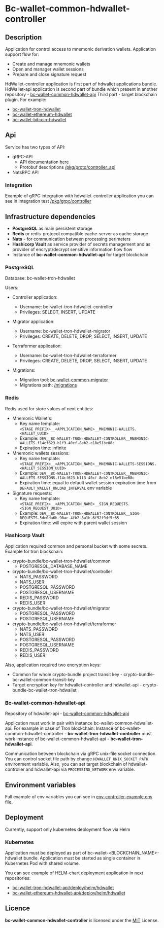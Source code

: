 # Bc-wallet-common-hdwallet-controller

## Description

Application for control access to mnemonic derivation wallets. Application support flow for:
* Create and manage mnemonic wallets
* Open and manager wallet sessions
* Prepare and close signature request

HdWallet-controller application is first part of hdwallet applications bundle. 
HdWallet-api application is second part of bundle which present in another repository - [bc-wallet-common-hdwallet-api](https://github.com/crypto-bundle/bc-wallet-tron-hdwallet-api)
Third part - target blockchain plugin. For example:

* [bc-wallet-tron-hdwallet](https://github.com/crypto-bundle/bc-wallet-tron-hdwallet)
* [bc-wallet-ethereum-hdwallet](https://github.com/crypto-bundle/bc-wallet-ethereum-hdwallet)
* [bc-wallet-bitcoin-hdwallet](https://github.com/crypto-bundle/bc-wallet-bitcoin-hdwallet)

## Api
Service has two types of API:
* gRPC-API
  * API documentation [here](docs/api/controller_proto.md)
  * Protobuf descriptions [/pkg/proto/controller_api](/pkg/proto/controller_api)
* NatsRPC API

### Integration

Example of gRPC integration with hdwallet-controller application you can see in integration test [/pkg/grpc/controller](/pkg/grpc/controller)

## Infrastructure dependencies

* **PostgreSQL** as main persistent storage
* **Redis** or redis-protocol compatible cache-server as cache storage
* **Nats** - for communication between processing perimeters 
* **Hashicorp Vault** as service provider of secrets management and as provider of encrypt/decrypt sensitive information flow flow
* Instance of **bc-wallet-common-hdwallet-api** for target blockchain

### PostgreSQL

Database: bc-wallet-tron-hdwallet

Users:
* Controller application:
  * Username: bc-wallet-tron-hdwallet-controller
  * Privileges: SELECT, INSERT, UPDATE
* Migrator application:
  * Username: bc-wallet-tron-hdwallet-migrator
  * Privileges: CREATE, DELETE, DROP, SELECT, INSERT, UPDATE
* Terraformer application:
  * Username: bc-wallet-tron-hdwallet-terraformer
  * Privileges: CREATE, DELETE, DROP, SELECT, INSERT, UPDATE

* Migrations:
  * Migration tool: [bc-wallet-common-migrator](https://github.com/crypto-bundle/bc-wallet-common-migrator) 
  * Migrations path: [/migrations](/migrations)

### Redis

Redis used for store values of next entities:
* Mnemonic Wallet's:
  * Key name template: `<STAGE_PREFIX>__<APPLICATION_NAME>__MNEMONIC-WALLETS.<WALLET_UUID>`
  * Example: `DEV__BC-WALLET-TRON-HDWALLET-CONTROLLER__MNEMONIC-WALLETS.f14cf623-b1f3-40cf-8eb2-e18e51be08c`
  * Expiration time: infinite
* Mnemonic wallets sessions:
  * Key name template: `<STAGE_PREFIX>__<APPLICATION_NAME>__MNEMONIC-WALLETS-SESSIONS.<WALLET_SESSION_UUID>`
  * Example: `DEV__BC-WALLET-TRON-HDWALLET-CONTROLLER__MNEMONIC-WALLETS-SESSIONS.f14cf623-b1f3-40cf-8eb2-e18e51be08c`
  * Expiration time: equal to default wallet session expiration time from `DEFAULT_WALLET_UNLOAD_INTERVAL` env variable
* Signature requests:
  * Key name template: `<STAGE_PREFIX>__<APPLICATION_NAME>__SIGN_REQUESTS.<SIGN_REQUEST_UUID>`
  * Example: `DEV__BC-WALLET-TRON-HDWALLET-CONTROLLER__SIGN-REQUESTS.5dc0da6b-90ac-4fb2-8a1b-6f52f9df5c65`
  * Expiration time: will expire with parent wallet session

### Hashicorp Vault

Application required common and personal bucket with some secrets. 
Example for tron blockchain:

* crypto-bundle/bc-wallet-tron-hdwallet/common
  * POSTGRESQL_DATABASE_NAME
* crypto-bundle/bc-wallet-tron-hdwallet/controller
  * NATS_PASSWORD
  * NATS_USER
  * POSTGRESQL_PASSWORD
  * POSTGRESQL_USERNAME
  * REDIS_PASSWORD
  * REDIS_USER
* crypto-bundle/bc-wallet-tron-hdwallet/migrator
  * POSTGRESQL_PASSWORD
  * POSTGRESQL_USERNAME
* crypto-bundle/bc-wallet-tron-hdwallet/terraformer
  * NATS_PASSWORD
  * NATS_USER
  * POSTGRESQL_PASSWORD
  * POSTGRESQL_USERNAME
  * REDIS_PASSWORD
  * REDIS_USER

Also, application required two encryption keys:
* Common for whole crypto-bundle project transit key - crypto-bundle-bc-wallet-common-transit-key
* Target encryption key for hdwallet-controller and hdwallet-api - crypto-bundle-bc-wallet-tron-hdwallet

### Bc-wallet-common-hdwallet-api

Repository of hdwallet-api - [bc-wallet-common-hdwallet-api](https://github.com/crypto-bundle/bc-wallet-tron-hdwallet-api)

Application must work in pair with instance bc-wallet-common-hdwallet-api.
For example in case of Tron blockchain:
Instance of bc-wallet-common-hdwallet-controller - **bc-wallet-tron-hdwallet-controller** must work instance 
of bc-wallet-common-hdwallet-api - **bc-wallet-tron-hdwallet-api**. 

Communication between blockchain via gRPC unix-file socket connection. 
You can control socket file path by change `HDWALLET_UNIX_SOCKET_PATH` environment variable.
Also, you can set target blockchain of hdwallet-controller and hdwallet-api via `PROCESSING_NETWORK` env variable.

## Environment variables

Full example of env variables you can see in  [env-controller-example.env](./env-controller-example.env) file.

## Deployment

Currently, support only kubernetes deployment flow via Helm

### Kubernetes
Application must be deployed as part of bc-wallet-<BLOCKCHAIN_NAME>-hdwallet bundle. 
Application must be started as single container in Kubernetes Pod with shared volume. 

You can see example of HELM-chart deployment application in next repositories:
* [bc-wallet-tron-hdwallet-api/deploy/helm/hdwallet](https://github.com/crypto-bundle/bc-wallet-tron-hdwallet/tree/develop/deploy/helm/hdwallet)
* [bc-wallet-ethereum-hdwallet-api/deploy/helm/hdwallet](https://github.com/crypto-bundle/bc-wallet-ethereum-hdwallet/tree/develop/deploy/helm/hdwallet)

## Licence

**bc-wallet-common-hdwallet-controller** is licensed under the [MIT](./LICENSE) License.